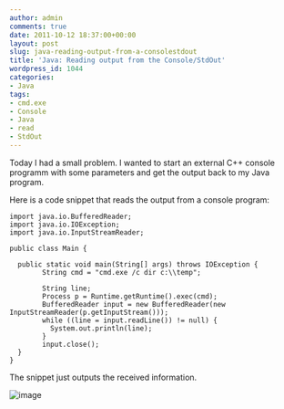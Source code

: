 ```yaml
---
author: admin
comments: true
date: 2011-10-12 18:37:00+00:00
layout: post
slug: java-reading-output-from-a-consolestdout
title: 'Java: Reading output from the Console/StdOut'
wordpress_id: 1044
categories:
- Java
tags:
- cmd.exe
- Console
- Java
- read
- StdOut
---
```


Today I had a small problem. I wanted to start an external C++ console programm with some parameters and get the output back to my Java program.

Here is a code snippet that reads the output from a console program:
    
    import java.io.BufferedReader;
    import java.io.IOException;
    import java.io.InputStreamReader;
    
    public class Main {
    
      public static void main(String[] args) throws IOException {
            String cmd = "cmd.exe /c dir c:\\temp";
            
            String line;
            Process p = Runtime.getRuntime().exec(cmd);
            BufferedReader input = new BufferedReader(new InputStreamReader(p.getInputStream()));
            while ((line = input.readLine()) != null) {
              System.out.println(line);
            }
            input.close();
      }
    }
    







The snippet just outputs the received information.




![image](http://andydunkel.net/assets/uploads/2011/10/image5.png)
